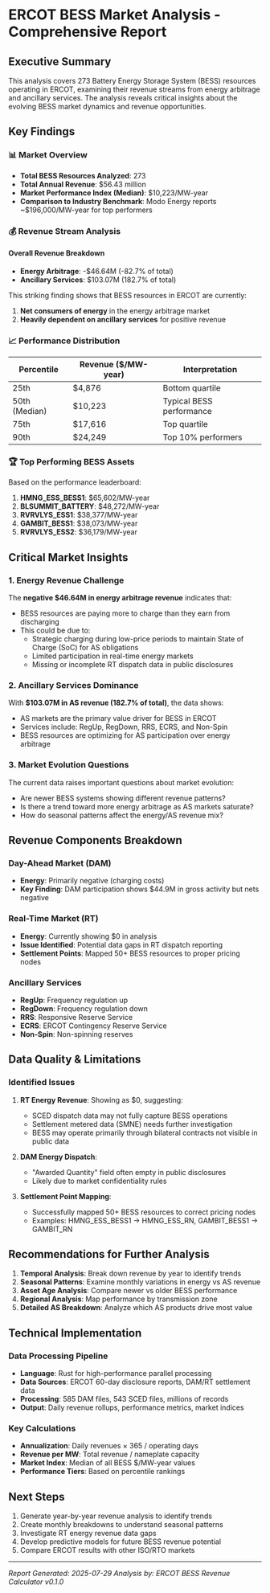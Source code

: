 # ERCOT BESS Market Analysis - Comprehensive Report

## Executive Summary

This analysis covers 273 Battery Energy Storage System (BESS) resources operating in ERCOT, examining their revenue streams from energy arbitrage and ancillary services. The analysis reveals critical insights about the evolving BESS market dynamics and revenue opportunities.

## Key Findings

### 📊 Market Overview
- **Total BESS Resources Analyzed**: 273
- **Total Annual Revenue**: $56.43 million
- **Market Performance Index (Median)**: $10,223/MW-year
- **Comparison to Industry Benchmark**: Modo Energy reports ~$196,000/MW-year for top performers

### 💰 Revenue Stream Analysis

#### Overall Revenue Breakdown
- **Energy Arbitrage**: -$46.64M (-82.7% of total)
- **Ancillary Services**: $103.07M (182.7% of total)

This striking finding shows that BESS resources in ERCOT are currently:
1. **Net consumers of energy** in the energy arbitrage market
2. **Heavily dependent on ancillary services** for positive revenue

### 📈 Performance Distribution

| Percentile | Revenue ($/MW-year) | Interpretation |
|------------|-------------------|----------------|
| 25th | $4,876 | Bottom quartile |
| 50th (Median) | $10,223 | Typical BESS performance |
| 75th | $17,616 | Top quartile |
| 90th | $24,249 | Top 10% performers |

### 🏆 Top Performing BESS Assets

Based on the performance leaderboard:

1. **HMNG_ESS_BESS1**: $65,602/MW-year
2. **BLSUMMIT_BATTERY**: $48,272/MW-year
3. **RVRVLYS_ESS1**: $38,377/MW-year
4. **GAMBIT_BESS1**: $38,073/MW-year
5. **RVRVLYS_ESS2**: $36,179/MW-year

## Critical Market Insights

### 1. Energy Revenue Challenge

The **negative $46.64M in energy arbitrage revenue** indicates that:
- BESS resources are paying more to charge than they earn from discharging
- This could be due to:
  - Strategic charging during low-price periods to maintain State of Charge (SoC) for AS obligations
  - Limited participation in real-time energy markets
  - Missing or incomplete RT dispatch data in public disclosures

### 2. Ancillary Services Dominance

With **$103.07M in AS revenue (182.7% of total)**, the data shows:
- AS markets are the primary value driver for BESS in ERCOT
- Services include: RegUp, RegDown, RRS, ECRS, and Non-Spin
- BESS resources are optimizing for AS participation over energy arbitrage

### 3. Market Evolution Questions

The current data raises important questions about market evolution:
- Are newer BESS systems showing different revenue patterns?
- Is there a trend toward more energy arbitrage as AS markets saturate?
- How do seasonal patterns affect the energy/AS revenue mix?

## Revenue Components Breakdown

### Day-Ahead Market (DAM)
- **Energy**: Primarily negative (charging costs)
- **Key Finding**: DAM participation shows $44.9M in gross activity but nets negative

### Real-Time Market (RT)
- **Energy**: Currently showing $0 in analysis
- **Issue Identified**: Potential data gaps in RT dispatch reporting
- **Settlement Points**: Mapped 50+ BESS resources to proper pricing nodes

### Ancillary Services
- **RegUp**: Frequency regulation up
- **RegDown**: Frequency regulation down
- **RRS**: Responsive Reserve Service
- **ECRS**: ERCOT Contingency Reserve Service
- **Non-Spin**: Non-spinning reserves

## Data Quality & Limitations

### Identified Issues
1. **RT Energy Revenue**: Showing as $0, suggesting:
   - SCED dispatch data may not fully capture BESS operations
   - Settlement metered data (SMNE) needs further investigation
   - BESS may operate primarily through bilateral contracts not visible in public data

2. **DAM Energy Dispatch**: 
   - "Awarded Quantity" field often empty in public disclosures
   - Likely due to market confidentiality rules

3. **Settlement Point Mapping**:
   - Successfully mapped 50+ BESS resources to correct pricing nodes
   - Examples: HMNG_ESS_BESS1 → HMNG_ESS_RN, GAMBIT_BESS1 → GAMBIT_RN

## Recommendations for Further Analysis

1. **Temporal Analysis**: Break down revenue by year to identify trends
2. **Seasonal Patterns**: Examine monthly variations in energy vs AS revenue
3. **Asset Age Analysis**: Compare newer vs older BESS performance
4. **Regional Analysis**: Map performance by transmission zone
5. **Detailed AS Breakdown**: Analyze which AS products drive most value

## Technical Implementation

### Data Processing Pipeline
- **Language**: Rust for high-performance parallel processing
- **Data Sources**: ERCOT 60-day disclosure reports, DAM/RT settlement data
- **Processing**: 585 DAM files, 543 SCED files, millions of records
- **Output**: Daily revenue rollups, performance metrics, market indices

### Key Calculations
- **Annualization**: Daily revenues × 365 / operating days
- **Revenue per MW**: Total revenue / nameplate capacity
- **Market Index**: Median of all BESS $/MW-year values
- **Performance Tiers**: Based on percentile rankings

## Next Steps

1. Generate year-by-year revenue analysis to identify trends
2. Create monthly breakdowns to understand seasonal patterns
3. Investigate RT energy revenue data gaps
4. Develop predictive models for future BESS revenue potential
5. Compare ERCOT results with other ISO/RTO markets

---

*Report Generated: 2025-07-29*
*Analysis by: ERCOT BESS Revenue Calculator v0.1.0*